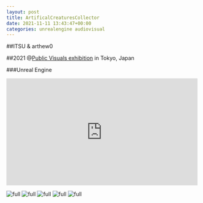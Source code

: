 ```yaml
---
layout: post
title: ArtificalCreaturesCollector
date: 2021-11-11 13:43:47+00:00
categories: unrealengine audiovisual
---
```

##ITSU & arthew0

##2021 @<a href="https://www.instagram.com/p/CU_1orFFeIV/">Public Visuals exhibition</a>  in Tokyo, Japan 

###Unreal Engine

<p>
<div class="video-responsive">
<iframe width="500" height="281" src="https://player.vimeo.com/video/893153457" frameborder="0" webkitallowfullscreen="webkitallowfullscreen" mozallowfullscreen="mozallowfullscreen" allowfullscreen="allowfullscreen"></iframe></div></p>

![full][1]
![full][2]
![full][3]
![full][4]
![full][5]


  [1]: /media/uploads/ArtificalCreatures/2021-09_artificalcreature_01.jpg
  [2]: /media/uploads/ArtificalCreatures/2021-09_artificalcreature_02.jpg
  [3]: /media/uploads/ArtificalCreatures/2021-09_artificalcreature_03.jpg
  [4]: /media/uploads/ArtificalCreatures/2021-09_artificalcreature_04.jpg
  [5]: /media/uploads/ArtificalCreatures/2021-09_artificalcreature_05.jpg